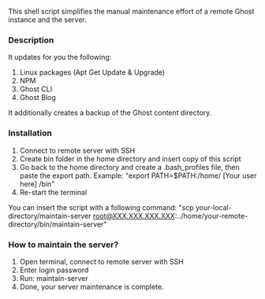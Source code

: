 This shell script simplifies the manual maintenance effort of a remote Ghost instance and the server. 

### Description

It updates for you the following: 

1. Linux packages (Apt Get Update & Upgrade)
2. NPM
3. Ghost CLI
4. Ghost Blog

It additionally creates a backup of the Ghost content directory. 

### Installation

1. Connect to remote server with SSH
2. Create bin folder in the home directory and insert copy of this script 
3. Go back to the home directory and create a .bash_profiles file, then paste the export path. Example: "export PATH=$PATH:/home/ [Your user here] /bin"
4. Re-start the terminal 

You can insert the script with a following command: "scp your-local-directory/maintain-server root@XXX.XXX.XXX.XXX:../home/your-remote-directory/bin/maintain-server"

### How to maintain the server?

1. Open terminal, connect to remote server with SSH
2. Enter login password
3. Run: maintain-server
4. Done, your server maintenance is complete.